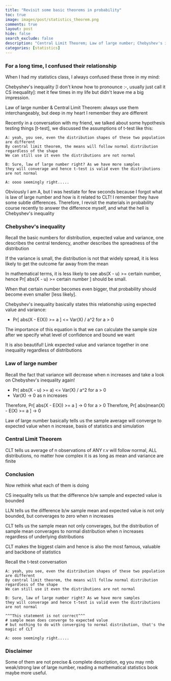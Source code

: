 ```yaml
---
title: "Revisit some basic theorems in probability"
toc: true
image: images/post/statistics_theorem.png
comments: true
layout: post
hide: false
search_exclude: false
description: "Central Limit Theorem; Law of large number; Chebyshev's inequality"
categories: [statistics]
---
```


### For a long time, I confused their relationship

When I had my statistics class, I always confused these three in my mind:

Chebyshev's inequality [I don't know how to pronounce :-\, usually just call it CS inequality]: met it few times in my life but didn't leave me a big impression.

Law of large number & Central Limit Theorem: always use them interchangeably, but deep in my heart I remember they are different

Recently in a conversation with my friend, we talked about some hypothesis testing things [t-test], we discussed the assumptions of t-test like this:

```
A: yeah, you see, even the distribution shapes of these two population are different
By central limit theorem, the means will follow normal distribution regardless of the shape
We can still use it even the distributions are not normal

B: Sure, law of large number right? As we have more samples
they will converage and hence t-test is valid even the distributions are not normal

A: oooo seemingly right.....
```

Obviously I am A, but I was hestiate for few seconds because I forgot what is law of large number and how is it related to CLT! I remember they have some subtle differences. Therefore, I revisit the materials in probability course recently to answer the difference myself, and what the hell is Chebyshev's inequality


### Chebyshev's inequality
Recall the basic numbers for distribution, expected value and variance, one describes the central tendency, another describes the spreadness of the distribution

If the variance is small, the distribution is not that widely spread, it is less likely to get the outcome far away from the mean

In mathematical terms, it is less likely to see abs(X - u) >= certain number, hence Pr[ abs(X - u) >= certain number ] should be small.

When that certain number becomes even bigger, that probability should become even smaller [less likely]. 

Chebyshev's inequality basically states this relationship using expected value and variance:

- Pr[ abs(X - E(X)) >= a ] <= Var(X) / a^2 for a > 0

The importance of this equation is that we can calculate the sample size after we specify what level of confidence and bound we want

It is also beautiful! Link expected value and variance together in one inequality regardless of distributions

### Law of large number
Recall the fact that variance will decrease when n increases and take a look on Chebyshev's inequality again!

- Pr( abs(X - u) >= a) <= Var(X) / a^2 for a > 0
- Var(X) -> 0 as n increases

Therefore, Pr[ abs(X - E(X)) >= a ] -> 0 for a > 0
Therefore, Pr[ abs(mean(X) - E(X) >= a ] -> 0

Law of large number basically tells us the sample average will converge to expected value when n increase, basis of statistics and simulation

### Central Limit Theorem
CLT tells us average of n observations of ANY r.v will follow normal, ALL distributions, no matter how complex it is as long as mean and variance are finite

### Conclusion
Now rethink what each of them is doing

CS inequality tells us that the difference b/w sample and expected value is bounded

LLN tells us the difference b/w sample mean and expected value is not only bounded, but converages to zero when n increases

CLT tells us the sample mean not only converages, but the distribution of sample mean converages to normal distribution when n increases regardless of underlying distributions

CLT makes the biggest claim and hence is also the most famous, valuable and backbone of statistics

Recall the t-test conversation
```
A: yeah, you see, even the distribution shapes of these two population are different
By central limit theorem, the means will follow normal distribution regardless of the shape
We can still use it even the distributions are not normal

B: Sure, law of large number right? As we have more samples
they will converage and hence t-test is valid even the distributions are not normal

^^^This statement is not correct^^^
# sample mean does converge to expected value
# but nothing to do with converging to normal distribution, that's the magic of CLT

A: oooo seemingly right.....
```

### Disclaimer
Some of them are not precise & complete description, eg you may rmb weak/strong law of large number, reading a mathematical statistics book maybe more useful.

